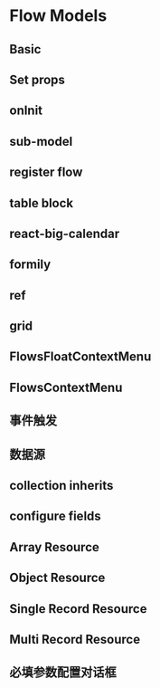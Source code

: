 # Flow Models

## Basic

<code src="./demos/hello.tsx"></code>

## Set props

<code src="./demos/hello-set-props.tsx"></code>

## onInit

<code src="./demos/on-init.tsx"></code>

## sub-model

<code src="./demos/sub-model.tsx"></code>

## register flow

<code src="./demos/register-flow.tsx"></code>

## table block

<code src="./demos/table-block.tsx"></code>

## react-big-calendar

<code src="./demos/react-big-calendar.tsx"></code>

## formily

<code src="./demos/formily.tsx"></code>

## ref

<code src="./demos/ref.tsx"></code>

## grid

<code src="./demos/grid.tsx"></code>

## FlowsFloatContextMenu

<code src="./demos/FlowsFloatContextMenu.tsx"></code>

## FlowsContextMenu

<code src="./demos/FlowsContextMenu.tsx"></code>

## 事件触发

<code src="./demos/dispatch-event.tsx"></code>

## 数据源

<code src="./demos/data-source.tsx"></code>

## collection inherits

<code src="./demos/collection-inherits.tsx"></code>

## configure fields

<code src="./demos/configure-fields.tsx"></code>

## Array Resource

<code src="./demos/array-resource.tsx"></code>

## Object Resource

<code src="./demos/object-resource.tsx"></code>

## Single Record Resource

<code src="./demos/single-record-resource.tsx"></code>

## Multi Record Resource

<code src="./demos/multi-record-resource.tsx"></code>

## 必填参数配置对话框

<code src="./demos/open-required-step-params-dialog.tsx"></code>

